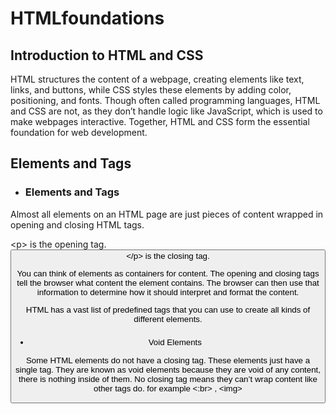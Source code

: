 # HTMLfoundations
<h2>Introduction to HTML and CSS</h2>
<p>HTML structures the content of a webpage, creating elements like text, links, and buttons, while CSS styles these elements by adding color, positioning, and fonts. Though often called programming languages, HTML and CSS are not, as they don’t handle logic like JavaScript, which is used to make webpages interactive. Together, HTML and CSS form the essential foundation for web development.</p>

<h2>Elements and Tags</h2>
<ul><li><h3>Elements and Tags</h3></ul>
<p>Almost all elements on an HTML page are just pieces of content wrapped in opening and closing HTML tags.</p>
<p>&lt;p&gt; is the opening tag.<br>
<button>&lt;/p&gt; is the closing tag.</p>
<p>You can think of elements as containers for content. The opening and closing tags tell the browser what content the element contains. The browser can then use that information to determine how it should interpret and format the content.

HTML has a vast list of predefined tags that you can use to create all kinds of different elements.</p>
<ul><li><h3></h3>Void Elements</li></ul>
<p>Some HTML elements do not have a closing tag. These elements just have a single tag. They are known as void elements because they are void of any content, there is nothing inside of them. No closing tag means they can’t wrap content like other tags do. for example &lt:br&gt; , &lt;img&gt;</p>
